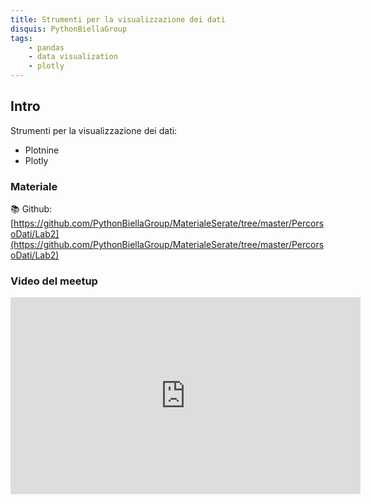 ```yaml
---
title: Strumenti per la visualizzazione dei dati
disquis: PythonBiellaGroup
tags:
    - pandas
    - data visualization
    - plotly
---
```


## Intro

Strumenti per la visualizzazione dei dati:

* Plotnine
* Plotly

### Materiale

📚 Github:
[https://github.com/PythonBiellaGroup/MaterialeSerate/tree/master/PercorsoDati/Lab2](https://github.com/PythonBiellaGroup/MaterialeSerate/tree/master/PercorsoDati/Lab2)

### Video del meetup

<iframe width="560" height="315" src="https://www.youtube.com/embed/Kfgf7fuDCmE?si=OjUTR44bYog3-vNs" title="YouTube video player" frameborder="0" allow="accelerometer; autoplay; clipboard-write; encrypted-media; gyroscope; picture-in-picture; web-share" allowfullscreen></iframe>
